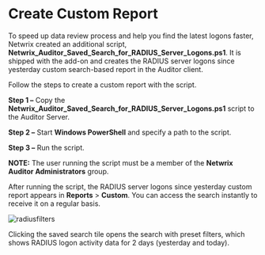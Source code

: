 # Create Custom Report

To speed up data review process and help you find the latest logons faster, Netwrix created an
additional script, **Netwrix_Auditor_Saved_Search_for_RADIUS_Server_Logons.ps1**. It is shipped with
the add-on and creates the RADIUS server logons since yesterday custom search-based report in the
Auditor client.

Follow the steps to create a custom report with the script.

**Step 1 –** Copy the **Netwrix_Auditor_Saved_Search_for_RADIUS_Server_Logons.ps1** script to the
Auditor Server.

**Step 2 –** Start **Windows PowerShell** and specify a path to the script.

**Step 3 –** Run the script.

**NOTE:** The user running the script must be a member of the **Netwrix Auditor Administrators**
group.

After running the script, the RADIUS server logons since yesterday custom report appears in
**Reports** > **Custom**. You can access the search instantly to receive it on a regular basis.

![radiusfilters](/img/product_docs/auditor/auditor/addon/radius/radiusfilters.webp)

Clicking the saved search tile opens the search with preset filters, which shows RADIUS logon
activity data for 2 days (yesterday and today).
